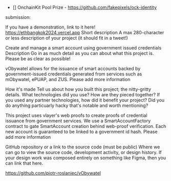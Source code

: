 - [] OnchainKit Pool Prize - https://github.com/fakepixels/ock-identity


submission:


If you have a demonstration, link to it here!
https://ethbangkok2024.vercel.app
Short description
A max 280-character or less description of your project (it should fit in a tweet!)

Create and manage a smart account using government issued credentials
Description
Go in as much detail as you can about what this project is. Please be as clear as possible!


vObywatel allows for the issuance of smart accounts backed by government-issued credentials generated from services such as mObywatel, ePUAP, and ZUS.
Please add more information

How it's made
Tell us about how you built this project; the nitty-gritty details. What technologies did you use? How are they pieced together? If you used any partner technologies, how did it benefit your project? Did you do anything particuarly hacky that's notable and worth mentioning?


This project uses vlayer's web proofs to create proofs of credential issuance from government services. We use a SmartAccountFactory contract to gate SmartAccount creation behind web-proof verification. Each new account is guaranteed to be linked to a government id hash.
Please add more information

GitHub repository or a link to the source code (must be public)
Where we can go to view the source code, development activity, or design history. If your design work was composed entirely on something like Figma, then you can link that here.

https://github.com/piotr-roslaniec/vObywatel
